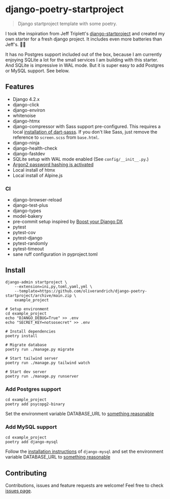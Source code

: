 # django-poetry-startproject

> Django startproject template with some poetry.

I took the inspiration from Jeff Triplett's [django-startproject](https://github.com/jefftriplett/django-startproject) and created my own starter for a fresh django project. It includes even more batteries than Jeff's. 🤷‍♂️

It has no Postgres support included out of the box, because I am currently enjoying SQLite a lot for the small services I am building with this starter. And SQLite is impressive in WAL mode. But it is super easy to add Postgres or MySQL support. See below.

## Features

- Django 4.2.x
- django-click
- django-environ
- whitenoise
- django-htmx
- django-compressor with Sass support pre-configured. This requires a local [installation of dart-sasss](https://sass-lang.com/install). If you don't like Sass, just remove the reference to `screen.scss` from `base.html`.
- django-ninja
- django-health-check
- django-fastdev
- SQLite setup with WAL mode enabled (See `config/__init__.py`.)
- [Argon2 password hashing is activated](https://docs.djangoproject.com/en/4.1/topics/auth/passwords/)
- Local install of htmx
- Local install of Alpine.js

### CI

- django-browser-reload
- django-test-plus
- django-types
- model-bakery
- pre-commit setup inspired by [Boost your Django DX](https://adamchainz.gumroad.com/l/byddx)
- pytest
- pytest-cov
- pytest-django
- pytest-randomly
- pytest-timeout
- sane ruff configuration in pyproject.toml

## Install

```shell
django-admin startproject \
    --extension=ini,py,toml,yaml,yml \
    --template=https://github.com/oliverandrich/django-poetry-startproject/archive/main.zip \
    example_project

# Setup environment
cd example_project
echo "DJANGO_DEBUG=True" >> .env
echo "SECRET_KEY=notsosecret" >> .env

# Install dependencies
poetry install

# Migrate database
poetry run ./manage.py migrate

# Start tailwind server
poetry run ./manage.py tailwind watch

# Start dev server
poetry run ./manage.py runserver
```

### Add Postgres support

```shell
cd example_project
poetry add psycopg2-binary
```

Set the environment variable DATABASE_URL to [something reasonable](https://django-environ.readthedocs.io/en/latest/types.html#environ-env-db-url)

### Add MySQL support

```shell
cd example_project
poetry add django-mysql
```

Follow the [installation instructions](https://django-mysql.readthedocs.io/en/latest/installation.html#id1) of `django-mysql` and set the environment variable DATABASE_URL to [something reasonable](https://django-environ.readthedocs.io/en/latest/types.html#environ-env-db-url)

## Contributing

Contributions, issues and feature requests are welcome!
Feel free to check [issues page](https://github.com/oliverandrich/django-poetry-startproject/issues).
